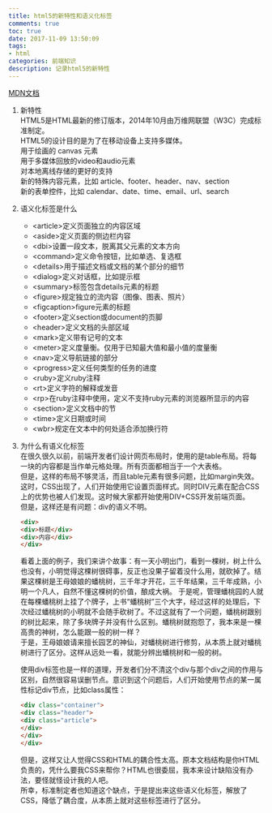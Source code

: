 ```yaml
---
title: html5的新特性和语义化标签
comments: true
toc: true
date: 2017-11-09 13:50:09
tags: 
- html
categories: 前端知识
description: 记录html5的新特性
---
```

[MDN文档](https://developer.mozilla.org/zh-CN/docs/Web/Guide/HTML/HTML5)  
1. 新特性  
HTML5是HTML最新的修订版本，2014年10月由万维网联盟（W3C）完成标准制定。  
HTML5的设计目的是为了在移动设备上支持多媒体。  
用于绘画的 canvas 元素  
用于多媒体回放的video和audio元素  
对本地离线存储的更好的支持  
新的特殊内容元素，比如 article、footer、header、nav、section  
新的表单控件，比如 calendar、date、time、email、url、search  
2. 语义化标签是什么  
    * &lt;article&gt;定义页面独立的内容区域
    * &lt;aside&gt;定义页面的侧边栏内容
    * &lt;dbi&gt;设置一段文本，脱离其父元素的文本方向
    * &lt;command&gt;定义命令按钮，比如单选、复选框
    * &lt;details&gt;用于描述文档或文档的某个部分的细节
    * &lt;dialog&gt;定义对话框，比如提示框
    * &lt;summary&gt;标签包含details元素的标题
    * &lt;figure&gt;规定独立的流内容（图像、图表、照片）
    * &lt;figcaption&gt;figure元素的标题
    * &lt;footer&gt;定义section或document的页脚
    * &lt;header&gt;定义文档的头部区域
    * &lt;mark&gt;定义带有记号的文本
    * &lt;meter&gt;定义度量衡。仅用于已知最大值和最小值的度量衡
    * &lt;nav&gt;定义导航链接的部分
    * &lt;progress&gt;定义任何类型的任务的进度
    * &lt;ruby&gt;定义ruby注释
    * &lt;rt&gt;定义字符的解释或发音
    * &lt;rp&gt;在ruby注释中使用，定义不支持ruby元素的浏览器所显示的内容
    * &lt;section&gt;定义文档中的节
    * &lt;time&gt;定义日期或时间
    * &lt;wbr&gt;规定在文本中的何处适合添加换行符
3. 为什么有语义化标签  
    在很久很久以前，前端开发者们设计网页布局时，使用的是table布局。将每一块的内容都是当作单元格处理。所有页面都相当于一个大表格。  
    但是，这样的布局不够灵活，而且table元素有很多问题，比如margin失效。  
    这时，CSS出现了，人们开始使用它设置页面样式。同时DIV元素在配合CSS上的优势也被人们发现。这时候大家都开始使用DIV+CSS开发前端页面。  
    但是，这样还是有问题：div的语义不明。
    ```html
    <div>
    <div>标题</div>
    <div>内容</div>
    </div>
    ```
    看着上面的例子，我们来讲个故事：有一天小明出门，看到一棵树，树上什么也没有，小明觉得这棵树很碍事，反正也没果子留着没什么用，就砍掉了。结果这棵树是王母娘娘的蟠桃树，三千年才开花，三千年结果，三千年成熟，小明一个凡人，自然不懂这棵树的价值，酿成大祸。 
    于是呢，管理蟠桃园的人就在每棵蟠桃树上挂了个牌子，上书“蟠桃树”三个大字，经过这样的处理后，下次经过蟠桃树的小明就不会随手砍树了。不过这就有了一个问题，蟠桃树跟别的树比起来，除了多块牌子并没有什么区别。蟠桃树就抱怨了，我本来是一棵高贵的神树，怎么能跟一般的树一样？  
    于是，王母娘娘请来擅长园艺的神仙，对蟠桃树进行修剪，从本质上就对蟠桃树进行了区分。这样从远处一看，就能分辨出蟠桃树和一般的树。  

    使用div标签也是一样的道理，开发者们分不清这个div与那个div之间的作用与区别，自然很容易误删节点。意识到这个问题后，人们开始使用节点的某一属性标记div节点，比如class属性：
    ```html
    <div class="container">
    <div class="header">
    <div class="article">
    </div>
    </div>
    </div>
    ```   
    但是，这样又让人觉得CSS和HTML的耦合性太高。原本文档结构是你HTML负责的，凭什么要我CSS来帮你？HTML也很委屈，我本来设计缺陷没有办法，要怪就怪设计我的人吧。  
    所幸，标准制定者也知道这个缺点，于是提出来这些语义化标签，解放了CSS，降低了耦合度，从本质上就对这些标签进行了区分。  